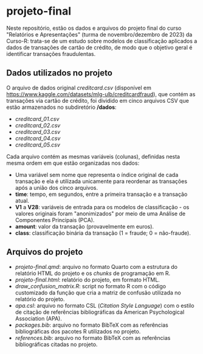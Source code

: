# projeto-final

Neste repositório, estão os dados e arquivos do projeto final do curso "Relatórios e Apresentações" (turma de novembro/dezembro de 2023) da Curso-R: trata-se de um estudo sobre modelos de classificação aplicados a dados de transações de cartão de crédito, de modo que o objetivo geral é identificar transações fraudulentas.

## **Dados utilizados no projeto**

O arquivo de dados original *creditcard.csv* (disponível em <https://www.kaggle.com/datasets/mlg-ulb/creditcardfraud>), que contém as transações via cartão de crédito, foi dividido em cinco arquivos CSV que estão armazenados no subdiretório **/dados**: 
- *creditcard_01.csv*
- *creditcard_02.csv*
- *creditcard_03.csv*
- *creditcard_04.csv*
- *creditcard_05.csv*

Cada arquivo contém as mesmas variáveis (colunas), definidas nesta mesma ordem em que estão organizadas nos dados:
- Uma variável sem nome que representa o índice original de cada transação e ela é utilizada unicamente para reordenar as transações após a união dos cinco arquivos.
- **time**: tempo, em segundos, entre a primeira transação e a transação atual.
- **V1** a **V28**: variáveis de entrada para os modelos de classificação - os valores originais foram "anonimizados" por meio de uma Análise de Componentes Principais (PCA).
- **amount**: valor da transação (provavelmente em euros).
- **class**: classificação binária da transação (1 = fraude; 0 = não-fraude). 

## **Arquivos do projeto**

- *projeto-final.qmd*: arquivo no formato Quarto com a estrutura do relatório HTML do projeto e os *chunks* de programação em R.
- *projeto-final.html*: relatório do projeto, em formato HTML.
- *draw_confusion_matrix.R*: script no formato R com o código customizado da função que cria a matriz de confusão utilizada no relatório do projeto.
- *apa.csl*: arquivo no formato CSL (*Citation Style Language*) com o estilo de citação de referências bibliográficas da American Psychological Association (APA).
- *packages.bib*: arquivo no formato BibTeX com as referências bibliográficas dos pacotes R utilizados no projeto.
- *references.bib*: arquivo no formato BibTeX com as referências bibliográficas citadas no projeto.
